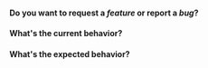 #### Do you want to request a _feature_ or report a _bug_?

<!--
If you have a question, ask it in the Slate Slack channel instead:

https://slate-slack.herokuapp.com/
-->

#### What's the current behavior?

<!--
For bugs, you **must** include the following:

  - A JSFiddle that minimally reproduces the issue.
  - A GIF showing the issue in action.
  - Information about your OS, browser, Slate version, etc.

If you don't include these, there's a very good chance your issue will be closed, because it's much too hard to figure out exactly what is going wrong, and it makes maintenance much harder.

I need to keep the issues actionable, or else maintaining these plugins becomes overwhelming. Thank you for understanding!

https://jsfiddle.net/wphujnwf/7/
http://recordit.co/
-->

#### What's the expected behavior?

<!--
The fastest, and most appreciated way to have your issue fixed is to create a pull request with working, tested code and we will help get it merged. Don't be scared to open a pull request that isn't completed and ask for input. I'm happy to give direction! Also, researching how other editors handle this issue is super helpful.

https://draftjs.org/
http://prosemirror.net/
https://quilljs.com/
-->
